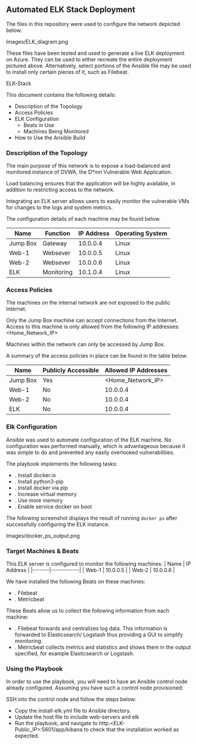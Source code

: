 ## Automated ELK Stack Deployment

The files in this repository were used to configure the network depicted below.

Images/ELK_diagram.png

These files have been tested and used to generate a live ELK deployment on Azure. They can be used to either recreate the entire deployment pictured above. Alternatively, select portions of the 
Ansible file may be used to install only certain pieces of it, such as Filebeat.

ELK-Stack

This document contains the following details:
- Description of the Topology
- Access Policies
- ELK Configuration
  - Beats in Use
  - Machines Being Monitored
- How to Use the Ansible Build


### Description of the Topology

The main purpose of this network is to expose a load-balanced and monitored instance of DVWA, the D*mn Vulnerable Web Application.

Load balancing ensures that the application will be highly available, in addition to restricting access to the network.

Integrating an ELK server allows users to easily monitor the vulnerable VMs for changes to the logs and system metrics.

The configuration details of each machine may be found below.

| Name     | Function  | IP Address | Operating System |
|----------|-----------|------------|------------------|
| Jump Box | Gateway   | 10.0.0.4   | Linux            |
| Web-1    | Websever  | 10.0.0.5   | Linux            |
| Web-2    | Websever  | 10.0.0.6   | Linux            |
| ELK      | Monitoring| 10.1.0.4   | Linux            |

### Access Policies

The machines on the internal network are not exposed to the public Internet. 

Only the Jump Box machine can accept connections from the Internet. Access to this machine is only allowed from the following IP addresses:
<Home_Network_IP>

Machines within the network can only be accessed by Jump Box.

A summary of the access policies in place can be found in the table below.

| Name     | Publicly Accessible | Allowed IP Addresses |
|----------|---------------------|----------------------|
| Jump Box | Yes                 | <Home_Network_IP>    |
| Web-1    | No                  | 10.0.0.4             |
| Web-2    | No                  | 10.0.0.4             |
| ELK      | No                  | 10.0.0.4             |
### Elk Configuration

Ansible was used to automate configuration of the ELK machine. No configuration was performed manually, which is advantageous because it was simple to do and prevented any easily overlooked vulnerabilities.

The playbook implements the following tasks:
- . Install docker.io
- . Install python3-pip
- . Install docker via pip
- . Increase virtual memory
- . Use more memory
- . Enable service docker on boot

The following screenshot displays the result of running `docker ps` after successfully configuring the ELK instance.

Images/docker_ps_output.png

### Target Machines & Beats
This ELK server is configured to monitor the following machines:
| Name  | IP Address |
|-------|------------|
| Web-1 | 10.0.0.5   |
| Web-2 | 10.0.0.6   |

We have installed the following Beats on these machines:
- . Filebeat
- . Metricbeat

These Beats allow us to collect the following information from each machine:
- . Filebeat forwards and centralizes log data. This information is forwarded to Elasticsearch/	Logstash thus providing a GUI to simplify monitoring.
- . Metricbeat collects metrics and statistics and shows them in the output specified, for example Elasticsearch or Logstash.

### Using the Playbook
In order to use the playbook, you will need to have an Ansible control node already configured. Assuming you have such a control node provisioned: 

SSH into the control node and follow the steps below:
- Copy the install-elk.yml file to Ansible directory.
- Update the host file to include web-servers and elk
- Run the playbook, and navigate to http:<ELK-Public_IP>:5601/app/kibana to check that the installation worked as expected.
